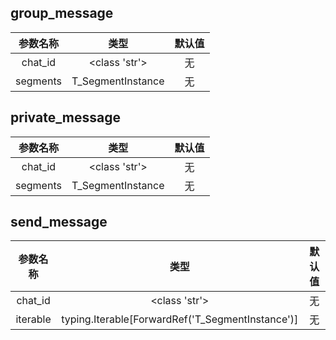 ## group_message

|参数名称|类型|默认值|
|:---:|:---:|:---:|
|chat_id|<class 'str'>|无|
|segments|T_SegmentInstance|无|

## private_message

|参数名称|类型|默认值|
|:---:|:---:|:---:|
|chat_id|<class 'str'>|无|
|segments|T_SegmentInstance|无|

## send_message

|参数名称|类型|默认值|
|:---:|:---:|:---:|
|chat_id|<class 'str'>|无|
|iterable|typing.Iterable[ForwardRef('T_SegmentInstance')]|无|

